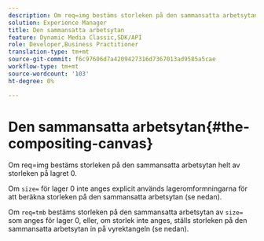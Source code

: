 ```yaml
---
description: Om req=img bestäms storleken på den sammansatta arbetsytan helt av storleken på lagret 0.
solution: Experience Manager
title: Den sammansatta arbetsytan
feature: Dynamic Media Classic,SDK/API
role: Developer,Business Practitioner
translation-type: tm+mt
source-git-commit: f6c97606d7a4209427316d7367013ad9585a5cae
workflow-type: tm+mt
source-wordcount: '103'
ht-degree: 0%

---
```



# Den sammansatta arbetsytan{#the-compositing-canvas}

Om req=img bestäms storleken på den sammansatta arbetsytan helt av storleken på lagret 0.

Om `size=` för lager 0 inte anges explicit används lageromformningarna för att beräkna storleken på den sammansatta arbetsytan (se nedan).

Om `req=tmb` bestäms storleken på den sammansatta arbetsytan av `size=` som anges för lager 0, eller, om storlek inte anges, ställs storleken på den sammansatta arbetsytan in på vyrektangeln (se nedan).
